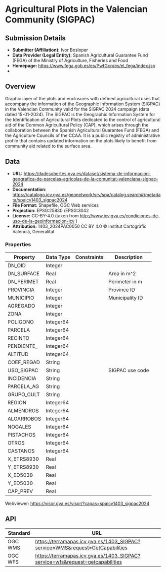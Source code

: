 # Agricultural Plots in the Valencian Community (SIGPAC)

## Submission Details

- **Submitter (Affiliation):** Ivor Bosloper
- **Data Provider (Legal Entity):** Spanish Agricultural Guarantee Fund (FEGA) of the Ministry of Agriculture, Fisheries and Food
- **Homepage:** https://www.fega.gob.es/es/PwfGcp/es/el_fega/index.jsp
- 
## Overview

Graphic layer of the plots and enclosures with defined agricultural uses that accompany the information of the 
Geographic Information System (SIGPAC) in the Valencian Community valid for the SIGPAC 2024 campaign 
(data dated 15-01-2024). The SIGPAC is the Geographic Information System for the Identification of Agricultural Plots 
dedicated to the control of agricultural aid of the Common Agricultural Policy (CAP), which arises through the 
collaboration between the Spanish Agricultural Guarantee Fund (FEGA) and the Agriculture Councils of the CCAA. 
It is a public registry of administrative profile that contains updated information on the plots likely to benefit from 
community aid related to the surface area.

## Data

- **URL:** https://dadesobertes.gva.es/dataset/sistema-de-informacion-geografica-de-parcelas-agricolas-de-la-comunitat-valenciana-sigpac-2024
- **Documentation**: https://catalogo.icv.gva.es/geonetwork/srv/spa/catalog.search#/metadata/spaicv1403_sigpac2024
- **File Format:** Shapefile, OGC Web services
- **Projection:** EPSG:25830  /EPSG:3042
- **License:** CC-BY-4.0 (taken from http://www.icv.gva.es/condiciones-de-uso-de-la-geoinformacion-icv )
- **Attribution:** 1403_2024PAC0050 CC BY 4.0 © Institut Cartogràfic Valencià, Generalitat

### Properties

| Property   | Data Type | Constraints | Description     |
|------------|-----------|-------------|-----------------|
| DN_OID     | Integer   |             |                 |
| DN_SURFACE | Real      |             | Area in m^2     |
| DN_PERIMET | Real      |             | Perimeter in m  |
| PROVINCIA  | Integer   |             | Province ID     |
| MUNICIPIO  | Integer   |             | Municipality ID |
| AGREGADO   | Integer   |             |                 |
| ZONA       | Integer   |             |                 |
| POLIGONO   | Integer64 |             |                 |
| PARCELA    | Integer64 |             |                 |
| RECINTO    | Integer64 |             |                 |
| PENDIENTE_ | Integer64 |             |                 |
| ALTITUD    | Integer64 |             |                 |
| COEF_REGAD | String    |             |                 |
| USO_SIGPAC | String    |             | SIGPAC use code |
| INCIDENCIA | String    |             |                 | 
| PARCELA_AG | String    |             |                 | 
| GRUPO_CULT | String    |             |                 | 
| REGION     | Integer64 |             |                 |
| ALMENDROS  | Integer64 |             |                 |
| ALGARROBOS | Integer64 |             |                 |
| NOGALES    | Integer64 |             |                 |
| PISTACHOS  | Integer64 |             |                 |
| OTROS      | Integer64 |             |                 |
| CASTANOS   | Integer64 |             |                 |
| X_ETRS8930 | Real      |             |                 | 
| Y_ETRS8930 | Real      |             |                 |
| X_ED5030   | Real      |             |                 | 
| Y_ED5030   | Real      |             |                 |
| CAP_PREV   | Real      |             |                 |

Webviewer: https://visor.gva.es/visor/?capas=spaicv1403_sigpac2024

## API

| Standard | URL                                                                           |
|----------|-------------------------------------------------------------------------------| 
| OGC WMS  | https://terramapas.icv.gva.es/1403_SIGPAC?service=WMS&request=GetCapabilities |
| OGC WFS  | https://terramapas.icv.gva.es/1403_SIGPAC?service=wfs&request=getcapabilities |
